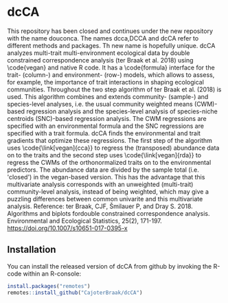# dcCA

<!-- badges: start -->
<!-- badges: end -->

This repository has been closed and continues under the new repository with
the name douconca. The names dcca,DCCA and dcCA refer to different methods and
packages. Th new name is hopefully unique.
 dcCA analyzes multi-trait multi-environment ecological data by
double constrained correspondence analysis (ter Braak et al. 2018) 
using \code{vegan} and native R code. It has a \code{formula} interface
for the trait- (column-) and environment- (row-) models,
which allows to assess, for example, the importance
of trait interactions in shaping ecological communities.
Throughout the two step algorithm of ter Braak et al. (2018) is used. This algorithm
combines and extends community- (sample-) and species-level analyses, i.e.
the usual community weighted means (CWM)-based regression analysis and the
species-level analysis of species-niche centroids (SNC)-based regression analysis.
The CWM regressions are specified with an environmental formula 
and the SNC regressions are specified with a trait formula. dcCA finds 
the environmental and trait gradients that optimize these regressions.
The first step of the algorithm uses \code{\link[vegan]{cca}} 
to regress the (transposed) abundance data on to the traits 
and the second step uses \code{\link[vegan]{rda}} to regress the CWMs of the orthonormalized traits on to the environmental predictors.
The abundance data are divided by the sample total
(i.e. 'closed') in the vegan-based version. This
has the advantage that this multivariate analysis corresponds with an unweighted (multi-trait)
community-level analysis, instead of being weighted, which may give a puzzling differences
between common univarite and this multivariate analysis.
Reference: ter Braak, CJF, Šmilauer P, and Dray S. 2018. Algorithms and biplots fordouble constrained correspondence analysis. Environmental and Ecological Statistics, 25(2), 171-197. https://doi.org/10.1007/s10651-017-0395-x

## Installation

You can install the released version of dcCA from github by
invoking the R-code within an R-console:

``` r
install.packages("remotes")
remotes::install_github("CajoterBraak/dcCA")
```

